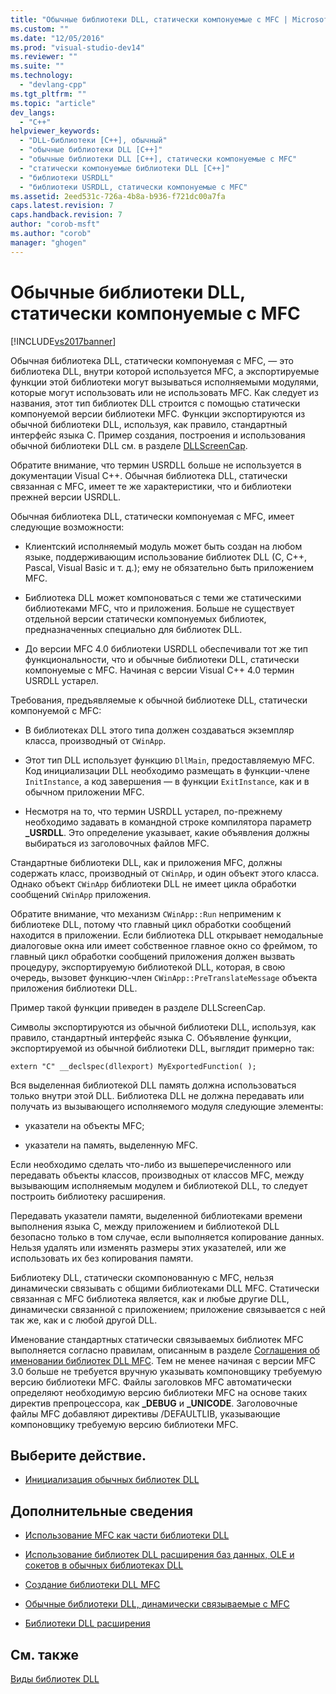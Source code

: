 ```yaml
---
title: "Обычные библиотеки DLL, статически компонуемые с MFC | Microsoft Docs"
ms.custom: ""
ms.date: "12/05/2016"
ms.prod: "visual-studio-dev14"
ms.reviewer: ""
ms.suite: ""
ms.technology: 
  - "devlang-cpp"
ms.tgt_pltfrm: ""
ms.topic: "article"
dev_langs: 
  - "C++"
helpviewer_keywords: 
  - "DLL-библиотеки [C++], обычный"
  - "обычные библиотеки DLL [C++]"
  - "обычные библиотеки DLL [C++], статически компонуемые с MFC"
  - "статически компонуемые библиотеки DLL [C++]"
  - "библиотеки USRDLL"
  - "библиотеки USRDLL, статически компонуемые с MFC"
ms.assetid: 2eed531c-726a-4b8a-b936-f721dc00a7fa
caps.latest.revision: 7
caps.handback.revision: 7
author: "corob-msft"
ms.author: "corob"
manager: "ghogen"
---
```

# Обычные библиотеки DLL, статически компонуемые с MFC
[!INCLUDE[vs2017banner](../assembler/inline/includes/vs2017banner.md)]

Обычная библиотека DLL, статически компонуемая с MFC, — это библиотека DLL, внутри которой используется MFC, а экспортируемые функции этой библиотеки могут вызываться исполняемыми модулями, которые могут использовать или не использовать MFC.  Как следует из названия, этот тип библиотек DLL строится с помощью статически компонуемой версии библиотеки MFC.  Функции экспортируются из обычной библиотеки DLL, используя, как правило, стандартный интерфейс языка C.  Пример создания, построения и использования обычной библиотеки DLL см. в разделе [DLLScreenCap](http://msdn.microsoft.com/ru-ru/2171291d-3a50-403b-90a1-d93c2acb4f4a).  
  
 Обратите внимание, что термин USRDLL больше не используется в документации Visual C\+\+.  Обычная библиотека DLL, статически связанная с MFC, имеет те же характеристики, что и библиотеки прежней версии USRDLL.  
  
 Обычная библиотека DLL, статически компонуемая с MFC, имеет следующие возможности:  
  
-   Клиентский исполняемый модуль может быть создан на любом языке, поддерживающим использование библиотек DLL \(C, C\+\+, Pascal, Visual Basic и т. д.\); ему не обязательно быть приложением MFC.  
  
-   Библиотека DLL может компоноваться с теми же статическими библиотеками MFC, что и приложения.  Больше не существует отдельной версии статически компонуемых библиотек, предназначенных специально для библиотек DLL.  
  
-   До версии MFC 4.0 библиотеки USRDLL обеспечивали тот же тип функциональности, что и обычные библиотеки DLL, статически компонуемые с MFC.  Начиная с версии Visual C\+\+ 4.0 термин USRDLL устарел.  
  
 Требования, предъявляемые к обычной библиотеке DLL, статически компонуемой с MFC:  
  
-   В библиотеках DLL этого типа должен создаваться экземпляр класса, производный от `CWinApp`.  
  
-   Этот тип DLL использует функцию `DllMain`, предоставляемую MFC.  Код инициализации DLL необходимо размещать в функции\-члене `InitInstance`, а код завершения — в функции `ExitInstance`, как и в обычном приложении MFC.  
  
-   Несмотря на то, что термин USRDLL устарел, по\-прежнему необходимо задавать в командной строке компилятора параметр **\_USRDLL**.  Это определение указывает, какие объявления должны выбираться из заголовочных файлов MFC.  
  
 Стандартные библиотеки DLL, как и приложения MFC, должны содержать класс, производный от `CWinApp`, и один объект этого класса.  Однако объект `CWinApp` библиотеки DLL не имеет цикла обработки сообщений `CWinApp` приложения.  
  
 Обратите внимание, что механизм `CWinApp::Run` неприменим к библиотеке DLL, потому что главный цикл обработки сообщений находится в приложении.  Если библиотека DLL открывает немодальные диалоговые окна или имеет собственное главное окно со фреймом, то главный цикл обработки сообщений приложения должен вызвать процедуру, экспортируемую библиотекой DLL, которая, в свою очередь, вызовет функцию\-член `CWinApp::PreTranslateMessage` объекта приложения библиотеки DLL.  
  
 Пример такой функции приведен в разделе DLLScreenCap.  
  
 Символы экспортируются из обычной библиотеки DLL, используя, как правило, стандартный интерфейс языка C.  Объявление функции, экспортируемой из обычной библиотеки DLL, выглядит примерно так:  
  
```  
extern "C" __declspec(dllexport) MyExportedFunction( );  
```  
  
 Вся выделенная библиотекой DLL память должна использоваться только внутри этой DLL. Библиотека DLL не должна передавать или получать из вызывающего исполняемого модуля следующие элементы:  
  
-   указатели на объекты MFC;  
  
-   указатели на память, выделенную MFC.  
  
 Если необходимо сделать что\-либо из вышеперечисленного или передавать объекты классов, производных от классов MFC, между вызывающим исполняемым модулем и библиотекой DLL, то следует построить библиотеку расширения.  
  
 Передавать указатели памяти, выделенной библиотеками времени выполнения языка C, между приложением и библиотекой DLL безопасно только в том случае, если выполняется копирование данных.  Нельзя удалять или изменять размеры этих указателей, или же использовать их без копирования памяти.  
  
 Библиотеку DLL, статически скомпонованную с MFC, нельзя динамически связывать с общими библиотеками DLL MFC.  Статически связанная с MFC библиотека является, как и любые другие DLL, динамически связанной с приложением; приложение связывается с ней так же, как и с любой другой DLL.  
  
 Именование стандартных статически связываемых библиотек MFC выполняется согласно правилам, описанным в разделе [Соглашения об именовании библиотек DLL MFC](../build/naming-conventions-for-mfc-dlls.md).  Тем не менее начиная с версии MFC 3.0 больше не требуется вручную указывать компоновщику требуемую версию библиотеки MFC.  Файлы заголовков MFC автоматически определяют необходимую версию библиотеки MFC на основе таких директив препроцессора, как **\_DEBUG** и **\_UNICODE**.  Заголовочные файлы MFC добавляют директивы \/DEFAULTLIB, указывающие компоновщику требуемую версию библиотеки MFC.  
  
## Выберите действие.  
  
-   [Инициализация обычных библиотек DLL](../Topic/Initializing%20Regular%20DLLs.md)  
  
## Дополнительные сведения  
  
-   [Использование MFC как части библиотеки DLL](../mfc/tn011-using-mfc-as-part-of-a-dll.md)  
  
-   [Использование библиотек DLL расширения баз данных, OLE и сокетов в обычных библиотеках DLL](../build/using-database-ole-and-sockets-extension-dlls-in-regular-dlls.md)  
  
-   [Создание библиотеки DLL MFC](../mfc/reference/mfc-dll-wizard.md)  
  
-   [Обычные библиотеки DLL, динамически связываемые с MFC](../Topic/Regular%20DLLs%20Dynamically%20Linked%20to%20MFC.md)  
  
-   [Библиотеки DLL расширения](../build/extension-dlls-overview.md)  
  
## См. также  
 [Виды библиотек DLL](../build/kinds-of-dlls.md)